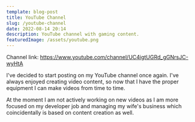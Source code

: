 ```yaml
---
template: blog-post
title: YouTube Channel
slug: /youtube-channel
date: 2022-08-14 20:14
description: YouTube channel with gaming content.
featuredImage: /assets/youtube.png
---
```

Channel link: https://www.youtube.com/channel/UC4igtUGRd_gGNrsJC-wyHtA

I've decided to start posting on my YouTube channel once again. I've always enjoyed creating video content, so now that I have the proper equipment I can make videos from time to time.

A﻿t the moment I am not actively working on new videos as I am more focused on my developer job and managing my wife's business which coincidentally is based on content creation as well.
